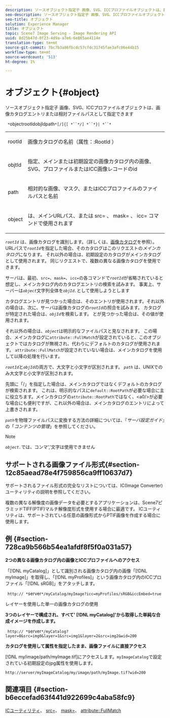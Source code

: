 ```yaml
---
description: ソースオブジェクト指定子 画像、SVG、ICCプロファイルオブジェクトは、画像カタログエントリまたは相対ファイルパスとして指定できます
seo-description: ソースオブジェクト指定子 画像、SVG、ICCプロファイルオブジェクトは、画像カタログエントリまたは相対ファイルパスとして指定できます
seo-title: オブジェクト
solution: Experience Manager
title: オブジェクト
topic: Scene7 Image Serving - Image Rendering API
uuid: 8d25b47d-0f23-4d9a-a7e6-6e865ae4114e
translation-type: tm+mt
source-git-commit: 7bc7b3a86fbcdc57cfdc31745fae3afc06e44b15
workflow-type: tm+mt
source-wordcount: '513'
ht-degree: 1%

---
```



# オブジェクト{#object}

ソースオブジェクト指定子 画像、SVG、ICCプロファイルオブジェクトは、画像カタログエントリまたは相対ファイルパスとして指定できます

` *`objectrootIdobjIdpath`*[/]{[ *``*/] *``*}| *``*`

<table id="simpletable_A8B9B4D508B94BE5B7F6112F0A5F8270"> 
 <tr class="strow"> 
  <td class="stentry"> <p> <span class="codeph"> <span class="varname"> rootId  </span> </span> </p> </td> 
  <td class="stentry"> <p>画像カタログの名前（<span class="codeph">属性：:RootId </span>） </p> </td> 
 </tr> 
 <tr class="strow"> 
  <td class="stentry"> <p> <span class="codeph"> <span class="varname"> objtId  </span> </span> </p> </td> 
  <td class="stentry"> <p>指定、メインまたは初期設定の画像カタログ内の画像、SVG、プロファイルまたはICC画像レコードのid </p> </td> 
 </tr> 
 <tr class="strow"> 
  <td class="stentry"> <p> <span class="codeph"> <span class="varname"> path  </span> </span> </p> </td> 
  <td class="stentry"> <p>相対的な画像、マスク、またはICCプロファイルのファイルパスと名前 </p> </td> 
 </tr> 
 <tr class="strow"> 
  <td class="stentry"> <p> <span class="codeph"> <span class="varname"> object  </span> </span> </p> </td> 
  <td class="stentry"> <p>は、メインURLパス、または<span class="codeph"> src= </span>、<span class="codeph"> mask= </span>、<span class="codeph"> icc= </span>コマンドで使用されます </p> </td> 
 </tr> 
</table>

*`rootId`* は、画像カタログを識別します。（詳しくは、[画像カタログ](../../../../../is-api/image-catalog/image-serving-api-ref/c-image-catalog-reference/c-overview/c-overview.md#concept-9ce2b6a133de45f783e95cabc5810ac3)を参照）。 URLパスで&#x200B;*`rootId`*&#x200B;を指定した場合、そのカタログはこのリクエストの&#x200B;*メインカタログ*&#x200B;になります。 それ以外の場合は、初期設定のカタログがメインカタログとして使用されます。 同じリクエストで、複数の異なる画像カタログを使用できます。

サーバは、最初、`src=`、`mask=`、`icc=`の各コマンドで&#x200B;*`rootId`*&#x200B;が省略されていると想定し、メインカタログ内のカタログエントリの検索を試みます。 事実上、サーバーは&#x200B;*`object`*&#x200B;文字列全体を&#x200B;*`objId.`*&#x200B;として使用しようとします

カタログエントリが見つかった場合は、そのエントリが使用されます。それ以外の場合は、次に、サーバは画像カタログの&#x200B;*`rootId`*&#x200B;の照合を試みます。 カタログが特定された場合は、*`objId`*&#x200B;を検索します。 とが見つかった場合は、その値が使用されます。

それ以外の場合は、*`object`*&#x200B;は明示的なファイルパスと見なされます。 この場合、メインカタログに`attribute::FullMatch`が設定されていると、このオブジェクトではカタログが無視され、代わりにデフォルトのカタログが使用されます。 `attribute::FullMatch`が設定されていない場合は、メインカタログを使用して以降の処理を行います。

*`rootId`*&#x200B;と&#x200B;*`objId`*&#x200B;の両方で、大文字と小文字が区別されます。 *`path`* は、UNIXでのみ大文字と小文字が区別されます。

先頭に「/」を指定した場合は、メインカタログではなくデフォルトのカタログが検索されます。 これは、明示的なパスに`default::RootPath`が必要な場合に主に役立ちます。メインカタログの`attribute::RootPath`ではなく、&lt;a0/>が必要な場合にも便利ですが、これ以外の場合は、メインカタログのエントリによって上書きされます。

*`path`*&#x200B;を物理ファイルパスに変換する方法の詳細については、『*サーバ設定ガイド*』の「*コンテンツの管理*」を参照してください。

>[!NOTE]
>
>*`object.`*&#x200B;では、コンマ&#39;,&#39;文字は使用できません

## サポートされる画像ファイル形式{#section-12c85aead78e4f759856ca9ff10637d7}

サポートされるファイル形式の完全なリストについては、IC(Image Converter)ユーティリティの説明を参照してください。

複数の異なる解像度の画像データを必要とするアプリケーションは、Scene7ピラミッドTIFF(PTIF)マルチ解像度形式を使用する場合に最適です。 ICユーティリティは、サポートされている任意の画像形式からPTIF画像を作成する場合に使用します。

## 例 {#section-728ca9b566b54ea1afdf8f5f0a031a57}

**2つの異なる画像カタログ内の画像とICCプロファイルへのアクセス**

「[!DNL myCatalog]」として識別される画像カタログ内の画像「[!DNL myImage]」を取得し、「[!DNL myProfiles]」という画像カタログ内のICCプロファイル「[!DNL sRGB]」をアタッチします。

` http:// *`server`*/myCatalog/myImage?icc=myProfiles/sRGB&iccEmbed=true`

レイヤーを使用した単一の画像カタログの使用

**3つのレイヤーで構成され、すべて&#39; [!DNL myCatalog]&#39;から取得した単純な合成イメージを作成します。**

` http:// *`server`*/myCatalog?layer=0&src=img0&layer=1&src=img1&layer=2&src=img2&wid=200`

**カタログを使用して属性を指定したまま、画像ファイルに直接アクセス**

[!DNL my/image/path/myImage.tif]にアクセスします。`myImageCatalog`で設定されている初期設定のjpg属性を使用します。

`http://server/myImageCatalog/my/image/path/myImage.tif?wid=200`

## 関連項目 {#section-b6eccefad63f441d922699c4aba58fc9}

[ICユーティリティ](../../../../../is-api/is-utils/utilities/r-ic.md#reference-de9f43c63a8f48f1a755ff1760af8b7b)、 [src=](../../../../../is-api/http-ref/image-serving-api-ref/c-http-protocol-reference/c-command-reference/r-src.md#reference-f6506637778c4c69bf106a7924a91ab1)、 [mask=](../../../../../is-api/http-ref/image-serving-api-ref/c-http-protocol-reference/c-command-reference/r-mask.md#reference-922254e027404fb890b850e2723ee06e)、 [attribute::FullMatch](../../../../../is-api/image-catalog/image-serving-api-ref/c-image-catalog-reference/c-attributes-reference/r-fullmatch.md#reference-c3a72f31672a48b386943d6781cf50d7)
